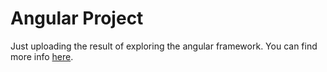 # Angular Project

Just uploading the result of exploring the angular framework. You can find more info [here](https://angular.io/start).
